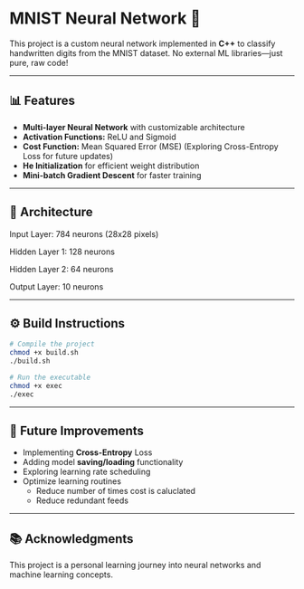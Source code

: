# MNIST Neural Network 🚀  

This project is a custom neural network implemented in **C++** to classify handwritten digits from the MNIST dataset. No external ML libraries—just pure, raw code!  

---

## 📊 Features  
- **Multi-layer Neural Network** with customizable architecture  
- **Activation Functions:** ReLU and Sigmoid  
- **Cost Function:** Mean Squared Error (MSE) (Exploring Cross-Entropy Loss for future updates)  
- **He Initialization** for efficient weight distribution  
- **Mini-batch Gradient Descent** for faster training  

---

## 🧠 Architecture  
Input Layer: 784 neurons (28x28 pixels)

Hidden Layer 1: 128 neurons

Hidden Layer 2: 64 neurons

Output Layer: 10 neurons


---

## ⚙️ Build Instructions  
```bash
# Compile the project
chmod +x build.sh
./build.sh  

# Run the executable
chmod +x exec  
./exec  
```
---

## 🔧 Future Improvements
- Implementing **Cross-Entropy** Loss
- Adding model **saving/loading** functionality
- Exploring learning rate scheduling
- Optimize learning routines
  - Reduce number of times cost is caluclated
  - Reduce redundant feeds 

---

## 📚 Acknowledgments

This project is a personal learning journey into neural networks and machine learning concepts.




